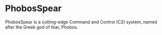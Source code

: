 # PhobosSpear
PhobosSpear is a cutting-edge Command and Control (C2) system, named after the Greek god of fear, Phobos. 
